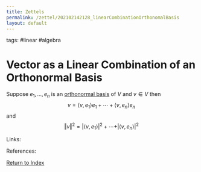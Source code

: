 ```yaml
---
title: Zettels
permalink: /zettel/202102142128_linearCombinationOrthonomalBasis
layout: default
---
```

tags: #linear #algebra

# Vector as a Linear Combination of an Orthonormal Basis

Suppose $e_1, \ldots, e_n$ is an [orthonormal basis](202102142105_orthonormalBasisDefinition) of $V$ and $v \in V$ then
$$
v = \langle v, e_1 \rangle e_1 + \cdots + \langle v, e_n \rangle e_n
$$
and
$$
\Vert  v \Vert^2 = \vert \langle v, e_1 \rangle \vert^2 + \cdots + \vert \langle v, e_n \rangle \vert^2
$$

Links: 

References: 

[Return to Index](index)
